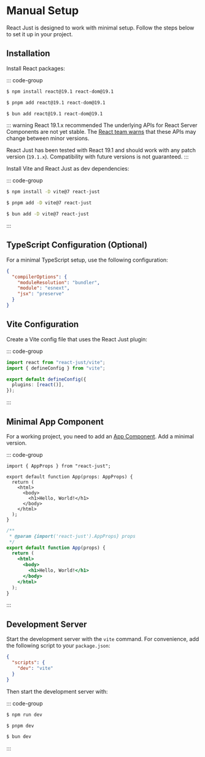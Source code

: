 # Manual Setup

React Just is designed to work with minimal setup. Follow the steps below to set it up in your project.

## Installation

Install React packages:

::: code-group

```bash [npm]
$ npm install react@19.1 react-dom@19.1
```

```bash [pnpm]
$ pnpm add react@19.1 react-dom@19.1
```

```bash [Bun]
$ bun add react@19.1 react-dom@19.1
```

::: warning React 19.1.x recommended
The underlying APIs for React Server Components are not yet stable. The [React team warns](https://react.dev/reference/rsc/server-components) that these APIs may change between minor versions.

React Just has been tested with React 19.1 and should work with any patch version (`19.1.x`). Compatibility with future versions is not guaranteed.
:::

Install Vite and React Just as dev dependencies:

::: code-group

```bash [npm]
$ npm install -D vite@7 react-just
```

```bash [pnpm]
$ pnpm add -D vite@7 react-just
```

```bash [Bun]
$ bun add -D vite@7 react-just
```

:::

## TypeScript Configuration (Optional)

For a minimal TypeScript setup, use the following configuration:

```json [tsconfig.json]
{
  "compilerOptions": {
    "moduleResolution": "bundler",
    "module": "esnext",
    "jsx": "preserve"
  }
}
```

## Vite Configuration

Create a Vite config file that uses the React Just plugin:

::: code-group

```ts [vite.config.ts]
import react from "react-just/vite";
import { defineConfig } from "vite";

export default defineConfig({
  plugins: [react()],
});
```

:::

## Minimal App Component

For a working project, you need to add an [App Component](/guide/app-component). Add a minimal version.

::: code-group

```tsx [src/index.tsx]
import { AppProps } from "react-just";

export default function App(props: AppProps) {
  return (
    <html>
      <body>
        <h1>Hello, World!</h1>
      </body>
    </html>
  );
}
```

```jsx [src/index.jsx]
/**
 * @param {import('react-just').AppProps} props
 */
export default function App(props) {
  return (
    <html>
      <body>
        <h1>Hello, World!</h1>
      </body>
    </html>
  );
}
```

:::

## Development Server

Start the development server with the `vite` command. For convenience, add the following script to your `package.json`:

```json [package.json]
{
  "scripts": {
    "dev": "vite"
  }
}
```

Then start the development server with:

::: code-group

```bash [npm]
$ npm run dev
```

```bash [pnpm]
$ pnpm dev
```

```bash [Bun]
$ bun dev
```

:::
